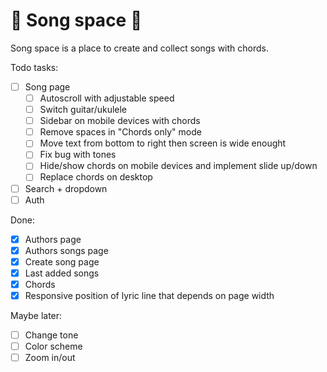 # 🎵 Song space 🎵

Song space is a place to create and collect songs with chords.

Todo tasks:

- [ ] Song page
  - [ ] Autoscroll with adjustable speed
  - [ ] Switch guitar/ukulele
  - [ ] Sidebar on mobile devices with chords
  - [ ] Remove spaces in "Chords only" mode
  - [ ] Move text from bottom to right then screen is wide enought
  - [ ] Fix bug with tones
  - [ ] Hide/show chords on mobile devices and implement slide up/down
  - [ ] Replace chords on desktop
- [ ] Search + dropdown
- [ ] Auth

Done:

- [x] Authors page
- [x] Authors songs page
- [x] Create song page
- [x] Last added songs
- [x] Chords
- [x] Responsive position of lyric line that depends on page width

Maybe later:

- [ ] Change tone
- [ ] Color scheme
- [ ] Zoom in/out
